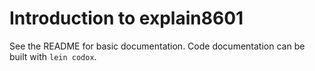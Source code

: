 # Introduction to explain8601

See the README for basic documentation. Code documentation can be built with ``lein codox``.
